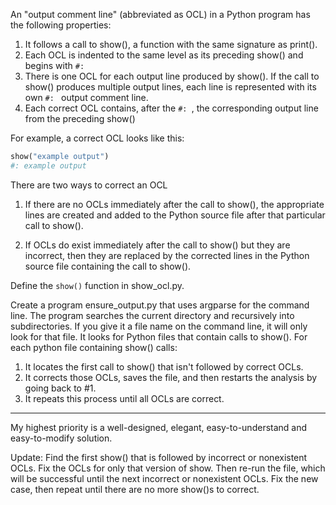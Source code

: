 An "output comment line" (abbreviated as OCL) in a Python program has the following properties:

1. It follows a call to show(), a function with the same signature as print(). 
2. Each OCL is indented to the same level as its preceding show() and begins with `#: `
3. There is one OCL for each output line produced by show().
   If the call to show() produces multiple output lines, each line is represented with its own `#: ` output comment line.
4. Each correct OCL contains, after the `#: `, the corresponding output line from the preceding show()

For example, a correct OCL looks like this:  

```python
show("example output")
#: example output
```

There are two ways to correct an OCL

1. If there are no OCLs immediately after the call to show(), the appropriate lines
   are created and added to the Python source file after that particular call to show().

2. If OCLs do exist immediately after the call to show() but they are incorrect,
   then they are replaced by the corrected lines in the Python source file containing the call to show().


Define the `show()` function in show_ocl.py.

Create a program ensure_output.py that uses argparse for the command line. 
The program searches the current directory and recursively into subdirectories.
If you give it a file name on the command line, it will only look for that file.
It looks for Python files that contain calls to show().
For each python file containing show() calls:
1. It locates the first call to show() that isn't followed by correct OCLs.
2. It corrects those OCLs, saves the file, and then restarts the analysis by going back to #1.
3. It repeats this process until all OCLs are correct. 



----
My highest priority is a well-designed, elegant, easy-to-understand and easy-to-modify solution.

Update: Find the first show() that is followed by incorrect or nonexistent OCLs.
Fix the OCLs for only that version of show. 
Then re-run the file, which will be successful until the next incorrect or nonexistent OCLs.
Fix the new case, then repeat until there are no more show()s to correct.
